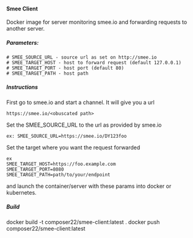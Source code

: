 #### Smee Client

Docker image for server monitoring smee.io and forwarding requests to another server.

##### Parameters:

```
# SMEE_SOURCE_URL - source url as set on http://smee.io
# SMEE_TARGET_HOST - host to forward request (default 127.0.0.1)
# SMEE_TARGET_PORT - host port (default 80)
# SMEE_TARGET_PATH - host path
```

##### Instructions

First go to smee.io and start a channel. It will give you a url
```
https://smee.io/<obuscated path>
```

Set the SMEE_SOURCE_URL to the url as provided by smee.io
```
ex: SMEE_SOURCE_URL=https://smee.io/DY123foo
```

Set the target where you want the request forwarded

```
ex
SMEE_TARGET_HOST=https://foo.example.com
SMEE_TARGET_PORT=8080
SMEE_TARGET_PATH=path/to/your/endpoint
```
and launch the container/server with these params into docker or kubernetes.

##### Build

docker build -t composer22/smee-client:latest .
docker push composer22/smee-client:latest
